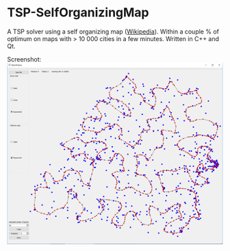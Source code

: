 # TSP-SelfOrganizingMap
A TSP solver using a self organizing map ([Wikipedia](https://en.wikipedia.org/wiki/Self-organizing_map)). Within a couple % of optimum on maps with > 10 000 cities in a few minutes. Written in C++ and Qt.

Screenshot:
![Alt text](/screenshots/uruguay.PNG?raw=true "Uruguay")
